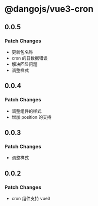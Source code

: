 # @dangojs/vue3-cron

## 0.0.5

### Patch Changes

- 更新包名称
- cron 的日数据错误
- 解决回显问题
- 调整样式

## 0.0.4

### Patch Changes

- 调整组件的样式
- 增加 position 的支持

## 0.0.3

### Patch Changes

- 调整样式

## 0.0.2

### Patch Changes

- cron 组件支持 vue3
